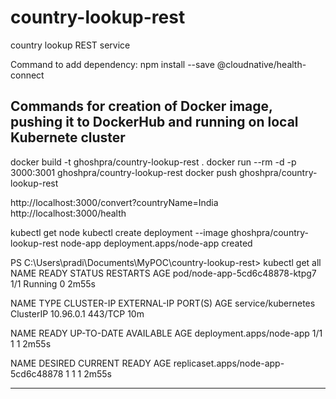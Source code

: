# country-lookup-rest
country lookup REST service

Command to add dependency:
npm install --save @cloudnative/health-connect


Commands for creation of Docker image, pushing it to DockerHub and running on local Kubernete cluster 
-----------------------------------------------------------------------------------------------------

docker build -t ghoshpra/country-lookup-rest .
docker run --rm -d -p 3000:3001 ghoshpra/country-lookup-rest
docker push ghoshpra/country-lookup-rest


http://localhost:3000/convert?countryName=India
http://localhost:3000/health



kubectl get node
kubectl create deployment --image ghoshpra/country-lookup-rest node-app 
deployment.apps/node-app created


PS C:\Users\pradi\Documents\MyPOC\country-lookup-rest> kubectl get all
NAME                            READY   STATUS    RESTARTS   AGE
pod/node-app-5cd6c48878-ktpg7   1/1     Running   0          2m55s

NAME                 TYPE        CLUSTER-IP   EXTERNAL-IP   PORT(S)   AGE
service/kubernetes   ClusterIP   10.96.0.1    <none>        443/TCP   10m

NAME                       READY   UP-TO-DATE   AVAILABLE   AGE
deployment.apps/node-app   1/1     1            1           2m55s

NAME                                  DESIRED   CURRENT   READY   AGE
replicaset.apps/node-app-5cd6c48878   1         1         1       2m55s

--------------------------------------------------------------------------
